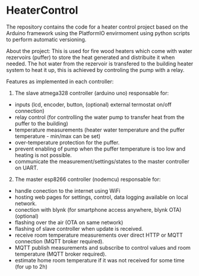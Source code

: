 # HeaterControl
The repository contains the code for a heater control project based on the Arduino framework using the PlatformIO envirmoment using python scripts to perform automatic versioning. 

About the project: 
This is used for fire wood heaters which come with water rezervoirs (puffer) to store the heat generated and distribuite it when needed.
The hot water from the rezervoir is transfered to the building heater system to heat it up, this is achieved by controling the pump with a relay. 

Features as implemented in each controller:
1) The slave atmega328 controller (arduino uno) responsable for:
- inputs (lcd, encoder, button, (optional) external termostat on/off connection)
- relay control (for controlling the water pump to transfer heat from the puffer to the building)
- temperature measurements (heater water temperature and the puffer temperature - min/max can be set)
- over-temperature protection for the puffer.
- prevent enabling of pump when the puffer temperature is too low and heating is not possible.
- communicate the measurement/settings/states to the master controller on UART.
2) The master esp8266 controller (nodemcu)  responsable for:
- handle conection to the internet using WiFi
- hosting web pages for settings, control, data logging available on local network.
- conection with blynk (for smartphone access anywhere, blynk OTA) (optional)
- flashing over the air (OTA on same network)
- flashing of slave controller when update is received.
- receive room temperature measurements over direct HTTP or MQTT connection (MQTT broker required).
- MQTT publish measurements and subscribe to control values and room temperature (MQTT broker required).
- estimate home room temperature if it was not received for some time (for up to 2h)
